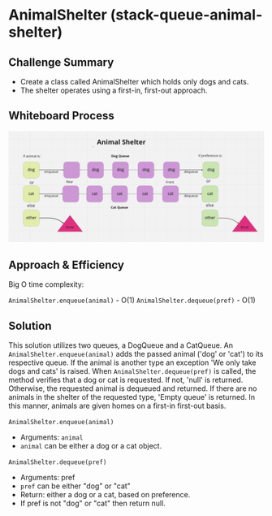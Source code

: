 # AnimalShelter (stack-queue-animal-shelter)

## Challenge Summary

- Create a class called AnimalShelter which holds only dogs and cats.
- The shelter operates using a first-in, first-out approach.

## Whiteboard Process

![stack-queue-animal-shelter](./stack-queue-animal-shelter.png)

## Approach & Efficiency

Big O time complexity:

`AnimalShelter.enqueue(animal)` - O(1)
`AnimalShelter.dequeue(pref)` - O(1)

## Solution

This solution utilizes two queues, a DogQueue and a CatQueue. An `AnimalShelter.enqueue(animal)` adds the passed animal ('dog' or 'cat') to its respective queue. If the animal is another type an exception 'We only take dogs and cats' is raised. When `AnimalShelter.dequeue(pref)` is called, the method verifies that a dog or cat is requested. If not, 'null' is returned. Otherwise, the requested animal is dequeued and returned. If there are no animals in the shelter of the requested type, 'Empty queue' is returned. In this manner, animals are given homes on a first-in first-out basis.

`AnimalShelter.enqueue(animal)`

- Arguments: `animal`
- `animal` can be either a dog or a cat object.

`AnimalShelter.dequeue(pref)`

- Arguments: pref
- `pref` can be either "dog" or "cat"
- Return: either a dog or a cat, based on preference.
- If pref is not "dog" or "cat" then return null.
